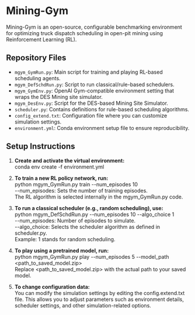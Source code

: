 # Mining-Gym
Mining-Gym is an open-source, configurable benchmarking environment for optimizing truck dispatch scheduling in open-pit mining using Reinforcement Learning (RL).

## Repository Files

- `mgym_GymRun.py`: Main script for training and playing RL-based scheduling agents.
- `mgym_DefSchdRun.py`: Script to run classical/rule-based schedulers.
- `mgym_GymEnv.py`: OpenAI Gym-compatible environment setting that wraps the DES Mining site simulator.
- `mgym_DesEnv.py`: Script for the DES-based Mining Site Simulator.
- `scheduler.py`: Contains definitions for rule-based scheduling algorithms.
- `config_extend.txt`: Configuration file where you can customize simulation settings.
- `environment.yml`: Conda environment setup file to ensure reproducibility.
  
## Setup Instructions

1. **Create and activate the virtual environment:**  
conda env create -f environment.yml  

2. **To train a new RL policy network, run:**  
python mgym_GymRun.py train --num_episodes 10  
--num_episodes: Sets the number of training episodes.  
The RL algorithm is selected internally in the mgym_GymRun.py code.

3. **To run a classical scheduler (e.g., random scheduling), use:**  
python mgym_DefSchdRun.py --num_episodes 10 --algo_choice 1  
--num_episodes: Number of episodes to simulate.  
--algo_choice: Selects the scheduler algorithm as defined in scheduler.py.  
Example: 1 stands for random scheduling.

4. **To play using a pretrained model, run:**  
python mgym_GymRun.py play --num_episodes 5 --model_path <path_to_saved_model.zip>  
Replace <path_to_saved_model.zip> with the actual path to your saved model.

5. **To change configuration data:**  
You can modify the simulation settings by editing the config.extend.txt file. This allows you to adjust parameters such as environment details, scheduler settings, and other simulation-related options.


